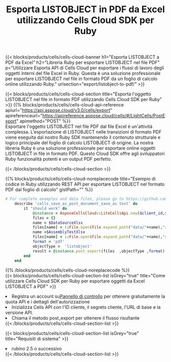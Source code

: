 ﻿---
title:  Esporta LISTOBJECT in PDF da Excel utilizzando Cells Cloud SDK per Ruby
description:  Aspose.Cells Cloud REST API supporta l'esportazione di file in formato {0} in {1} utilizzando {2}.
kwords:
howto:
---
{{< blocks/products/cells/cells-cloud-banner h1="Esporta LISTOBJECT a PDF da Excel" h2="Libreria Ruby per esportare LISTOBJECT nel file PDF" p="Utilizzare Esporta API di Cells Cloud per esportare i flussi di lavoro degli oggetti interni del file Excel in Ruby. Questa è una soluzione professionale per esportare LISTOBJECT nel file in formato PDF da un foglio di calcolo online utilizzando Ruby." urlsection="export/listobject-to-pdf/" >}}

{{< blocks/products/cells/cells-cloud-section title="Esporta l\'oggetto LISTOBJECT nel file in formato PDF utilizzando Cells Cloud SDK per Ruby" >}}
{{% blocks/products/cells/cells-cloud-api-reference apiurl="https://api.aspose.cloud/v3.0/cells/export" apireferenceurl="https://apireference.aspose.cloud/cells/#/LightCells/PostExport" apimethod="POST" %}}
<br/>
Esportare l'oggetto LISTOBJECT nel file PDF dal file Excel è un'attività complessa. L'esportazione di LISTOBJECT nelle transizioni di formato PDF viene eseguita dal nostro Ruby SDK mantenendo il contenuto strutturale e logico principale del foglio di calcolo LISTOBJECT di origine. La nostra libreria Ruby è una soluzione professionale per esportare online oggetti LISTOBJECT in file in formato PDF. Questo Cloud SDK offre agli sviluppatori Ruby funzionalità potenti e un output PDF perfetto.

{{< /blocks/products/cells/cells-cloud-section >}}

{{% blocks/products/cells/cells-cloud-noreplacecode title="Esempio di codice in Ruby utilizzando REST API per esportare LISTOBJECT nel formato PDF dal foglio di calcolo" gistPath="" %}}
  
```ruby
# For complete examples and data files, please go to https://github.com/aspose-cells-cloud/aspose-cells-cloud-ruby/
    describe 'cells_save_as_post_document_save_as test' do
        it "should work" do
            @instance = AsposeCellsCloud::LiteCellsApi.new($client_id,$client_secret,"v3.0","https://api.aspose.cloud/")
            files = {}      
            name = $DataSourceXlsx
            files[name] = ::File.open(File.expand_path("data/"+name),"r") 
            name =$AssemblyTestXlsx 
            files[name] = ::File.open(File.expand_path("data/"+name),"r")
            format = 'pdf'
            objectType =  'listobject'
            result = @instance.post_export(files  ,objectType ,format)    
        end
    end
```
   
{{% /blocks/products/cells/cells-cloud-noreplacecode %}}
<br/>
{{< blocks/products/cells/cells-cloud-section-list isGrey="true" title="Come utilizzare Cells Cloud SDK per Ruby per esportare oggetti da Excel LISTOBJECT a PDF" >}}
<li> Registra un account su<a href="https://dashboard.aspose.cloud/">Pannello di controllo</a> per ottenere gratuitamente la quota API e i dettagli dell'autorizzazione</li>
<li>Inizializza Cells API con l'ID cliente, il segreto cliente, l'URL di base e la versione API.</li>
<li>Chiama il metodo post_export per ottenere il flusso risultante</li>
{{< /blocks/products/cells/cells-cloud-section-list >}}

{{< blocks/products/cells/cells-cloud-section-list isGrey="true" title="Requisiti di sistema" >}}
<li>rubino 2.5 o successivo</li>
{{< /blocks/products/cells/cells-cloud-section-list >}}

